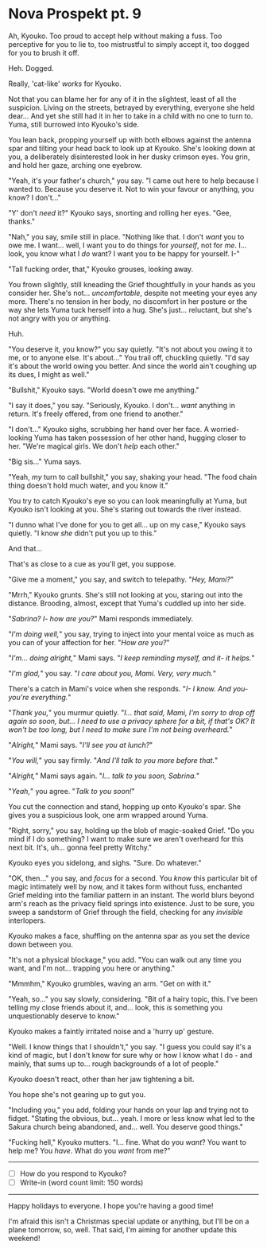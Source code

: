 # Nova Prospekt pt. 9

Ah, Kyouko. Too proud to accept help without making a fuss. Too perceptive for you to lie to, too mistrustful to simply accept it, too dogged for you to brush it off.

Heh. Dogged.

Really, 'cat-like' *works* for Kyouko.

Not that you can blame her for any of it in the slightest, least of all the suspicion. Living on the streets, betrayed by everything, everyone she held dear... And yet she still had it in her to take in a child with no one to turn to. Yuma, still burrowed into Kyouko's side.

You lean back, propping yourself up with both elbows against the antenna spar and tilting your head back to look up at Kyouko. She's looking down at you, a deliberately disinterested look in her dusky crimson eyes. You grin, and hold her gaze, arching one eyebrow.

"Yeah, it's your father's church," you say. "I came out here to help because I wanted to. Because you deserve it. Not to win your favour or anything, you know? I don't..."

"Y' don't *need* it?" Kyouko says, snorting and rolling her eyes. "Gee, thanks."

"Nah," you say, smile still in place. "Nothing like that. I don't *want* you to owe me. I want... well, I want you to do things for *yourself*, not for *me*. I... look, you know what I *do* want? I want you to be happy for yourself. I-"

"Tall fucking order, that," Kyouko grouses, looking away.

You frown slightly, still kneading the Grief thoughtfully in your hands as you consider her. She's not... *uncomfortable*, despite not meeting your eyes any more. There's no tension in her body, no discomfort in her posture or the way she lets Yuma tuck herself into a hug. She's just... reluctant, but she's not angry with you or anything.

Huh.

"You deserve it, you know?" you say quietly. "It's not about you owing it to me, or to anyone else. It's about..." You trail off, chuckling quietly. "I'd say it's about the world owing you better. And since the world ain't coughing up its dues, I might as well."

"Bullshit," Kyouko says. "World doesn't owe me anything."

"I say it does," you say. "Seriously, Kyouko. I don't... *want* anything in return. It's freely offered, from one friend to another."

"I don't..." Kyouko sighs, scrubbing her hand over her face. A worried-looking Yuma has taken possession of her other hand, hugging closer to her. "We're magical girls. We don't *help* each other."

"Big sis..." Yuma says.

"Yeah, *my* turn to call bullshit," you say, shaking your head. "The food chain thing doesn't hold much water, and you know it."

You try to catch Kyouko's eye so you can look meaningfully at Yuma, but Kyouko isn't looking at you. She's staring out towards the river instead.

"I dunno what I've done for you to get all... up on my case," Kyouko says quietly. "I know *she* didn't put you up to this."

And that...

That's as close to a cue as you'll get, you suppose.

"Give me a moment," you say, and switch to telepathy. "*Hey, Mami?*"

"Mrrh," Kyouko grunts. She's still not looking at you, staring out into the distance. Brooding, almost, except that Yuma's cuddled up into her side.

"*Sabrina? I- how are you?*" Mami responds immediately.

"*I'm doing well,*" you say, trying to inject into your mental voice as much as you can of your affection for her. "*How are *you*?*"

"*I'm... doing alright,*" Mami says. "*I keep reminding myself, and it- it helps.*"

"*I'm glad,*" you say. "*I care about you, Mami. Very, very much.*"

There's a catch in Mami's voice when she responds. "*I- I know. And you- you're everything.*"

"*Thank you,*" you murmur quietly. "*I... that said, Mami, I'm sorry to drop off again so soon, but... I need to use a privacy sphere for a bit, if that's OK? It won't be too long, but I need to make sure I'm not being overheard.*"

"*Alright,*" Mami says. "*I'll see you at lunch?*"

"*You will,*" you say firmly. "*And I'll talk to you more before that.*"

"*Alright,*" Mami says again. "*I... talk to you soon, Sabrina.*"

"*Yeah,*" you agree. "*Talk to you soon!*"

You cut the connection and stand, hopping up onto Kyouko's spar. She gives you a suspicious look, one arm wrapped around Yuma.

"Right, sorry," you say, holding up the blob of magic-soaked Grief. "Do you mind if I do something? I want to make sure we aren't overheard for this next bit. It's, uh... gonna feel pretty Witchy."

Kyouko eyes you sidelong, and sighs. "Sure. Do whatever."

"OK, then..." you say, and *focus* for a second. You *know* this particular bit of magic intimately well by now, and it takes form without fuss, enchanted Grief melding into the familiar pattern in an instant. The world blurs beyond arm's reach as the privacy field springs into existence. Just to be sure, you sweep a sandstorm of Grief through the field, checking for any *invisible* interlopers.

Kyouko makes a face, shuffling on the antenna spar as you set the device down between you.

"It's not a physical blockage," you add. "You can walk out any time you want, and I'm not... trapping you here or anything."

"Mmmhm," Kyouko grumbles, waving an arm. "Get on with it."

"Yeah, so..." you say slowly, considering. "Bit of a hairy topic, this. I've been telling my close friends about it, and... look, this *is* something you unquestionably deserve to know."

Kyouko makes a faintly irritated noise and a 'hurry up' gesture.

"Well. I know things that I shouldn't," you say. "I guess you could say it's a kind of magic, but I don't know for sure why or how I know what I do - and mainly, that sums up to... rough backgrounds of a lot of people."

Kyouko doesn't react, other than her jaw tightening a bit.

You hope she's not gearing up to gut you.

"Including you," you add, folding your hands on your lap and trying not to fidget. "Stating the obvious, but... yeah. I more or less know what led to the Sakura church being abandoned, and... well. You deserve good things."

"Fucking hell," Kyouko mutters. "I... fine. What do you *want*? You want to help me? You *have*. What do you *want* from me?"

---

- [ ] How do you respond to Kyouko?
- [ ] Write-in (word count limit: 150 words)

---

Happy holidays to everyone. I hope you're having a good time!

I'm afraid this isn't a Christmas special update or anything, but I'll be on a plane tomorrow, so, well. That said, I'm aiming for another update this weekend!
